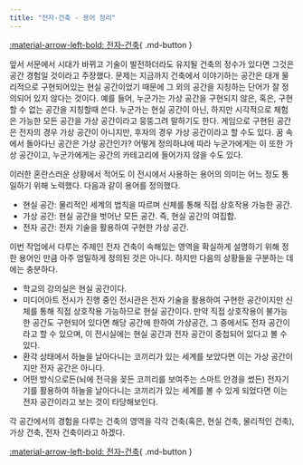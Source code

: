 ```yaml
---
title: "전자-건축 - 용어 정리"
---
```


[:material-arrow-left-bold: 전자-건축](./index.md){ .md-button }

앞서 서문에서 시대가 바뀌고 기술이 발전하더라도 유지될 건축의 정수가 있다면 그것은 공간 경험일 것이라고 주장했다. 문제는 지금까지 건축에서 이야기하는 공간은 대개 물리적으로 구현되어있는 현실 공간이었기 때문에 그 외의 공간을 지칭하는 단어가 잘 정의되어 있지 않다는 것이다. 예를 들어, 누군가는 가상 공간을 구현되지 않은, 혹은, 구현할 수 없는 공간을 지칭할때 쓴다. 누군가는 현실 공간이 아닌, 하지만 시각적으로 체험은 가능한 모든 공간을 가상 공간이라고 뭉뚱그려 말하기도 한다. 게임으로 구현된 공간은 전자의 경우 가상 공간이 아니지만, 후자의 경우 가상 공간이라고 할 수도 있다. 꿈 속에서 돌아다닌 공간은 가상 공간인가? 어떻게 정의하냐에 따라 누군가에게는 이 또한 가상 공간이고, 누군가에게는 공간의 카테고리에 들어가지 않을 수도 있다.

이러한 혼란스러운 상황에서 적어도 이 전시에서 사용하는 용어의 의미는 어느 정도 통일하기 위해 노력했다. 다음과 같이 용어를 정의했다.

- 현실 공간: 물리적인 세계의 법칙을 따르며 신체를 통해 직접 상호작용 가능한 공간.
- 가상 공간: 현실 공간을 벗어난 모든 공간. 즉, 현실 공간의 여집합.
- 전자 공간: 전자 기술을 활용하여 구현한 가상 공간.

이번 작업에서 다루는 주제인 전자 건축이 속해있는 영역을 확실하게 설명하기 위해 정한 용어인 만큼 아주 엄밀하게 정의된 것은 아니다. 하지만 다음의 상황들을 구분하는 데에는 충분하다.

- 학교의 강의실은 현실 공간이다.
- 미디어아트 전시가 진행 중인 전시관은 전자 기술을 활용하여 구현한 공간이지만 신체를 통해 직접 상호작용 가능하므로 현실 공간이다. 만약 직접 상호작용이 불가능한 공간도 구현되어 있다면 해당 공간에 한하여 가상공간, 그 중에서도 전자 공간이라고 할 수 있으며, 이 전시실에는 현실 공간과 전자 공간이 중첩되어 있다고 볼 수 있다.
- 환각 상태에서 하늘을 날아다니는 코끼리가 있는 세계를 보았다면 이는 가상 공간이지만 전자 공간은 아니다.
- 어떤 방식으로든(뇌에 전극을 꽂든 코끼리를 보여주는 스마트 안경을 썼든) 전자기기를 활용하여 하늘을 날아다니는 코끼리가 있는 세계를 볼 수 있게 되었다면 이는 전자 공간이라고 보는 것이 타당해보인다.

각 공간에서의 경험을 다루는 건축의 영역을 각각 건축(혹은, 현실 건축, 물리적인 건축), 가상 건축, 전자 건축이라고 하겠다.

[:material-arrow-left-bold: 전자-건축](./index.md){ .md-button }
